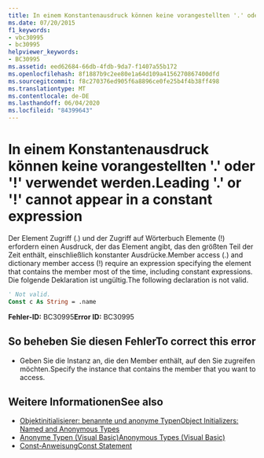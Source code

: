 ```yaml
---
title: In einem Konstantenausdruck können keine vorangestellten '.' oder '!' verwendet werden.
ms.date: 07/20/2015
f1_keywords:
- vbc30995
- bc30995
helpviewer_keywords:
- BC30995
ms.assetid: eed62684-66db-4fdb-9da7-f1407a55b172
ms.openlocfilehash: 8f1887b9c2ee80e1a64d109a4156270867400dfd
ms.sourcegitcommit: f8c270376ed905f6a8896ce0fe25b4f4b38ff498
ms.translationtype: MT
ms.contentlocale: de-DE
ms.lasthandoff: 06/04/2020
ms.locfileid: "84399643"
---
```

# <a name="leading--or--cannot-appear-in-a-constant-expression"></a><span data-ttu-id="952fa-102">In einem Konstantenausdruck können keine vorangestellten '.' oder '!' verwendet werden.</span><span class="sxs-lookup"><span data-stu-id="952fa-102">Leading '.' or '!' cannot appear in a constant expression</span></span>
<span data-ttu-id="952fa-103">Der Element Zugriff (.) und der Zugriff auf Wörterbuch Elemente (!) erfordern einen Ausdruck, der das Element angibt, das den größten Teil der Zeit enthält, einschließlich konstanter Ausdrücke.</span><span class="sxs-lookup"><span data-stu-id="952fa-103">Member access (.) and dictionary member access (!) require an expression specifying the element that contains the member most of the time, including constant expressions.</span></span> <span data-ttu-id="952fa-104">Die folgende Deklaration ist ungültig.</span><span class="sxs-lookup"><span data-stu-id="952fa-104">The following declaration is not valid.</span></span>  
  
```vb  
' Not valid.  
Const c As String = .name  
```  
  
 <span data-ttu-id="952fa-105">**Fehler-ID:** BC30995</span><span class="sxs-lookup"><span data-stu-id="952fa-105">**Error ID:** BC30995</span></span>  
  
## <a name="to-correct-this-error"></a><span data-ttu-id="952fa-106">So beheben Sie diesen Fehler</span><span class="sxs-lookup"><span data-stu-id="952fa-106">To correct this error</span></span>  
  
- <span data-ttu-id="952fa-107">Geben Sie die Instanz an, die den Member enthält, auf den Sie zugreifen möchten.</span><span class="sxs-lookup"><span data-stu-id="952fa-107">Specify the instance that contains the member that you want to access.</span></span>  
  
## <a name="see-also"></a><span data-ttu-id="952fa-108">Weitere Informationen</span><span class="sxs-lookup"><span data-stu-id="952fa-108">See also</span></span>

- [<span data-ttu-id="952fa-109">Objektinitialisierer: benannte und anonyme Typen</span><span class="sxs-lookup"><span data-stu-id="952fa-109">Object Initializers: Named and Anonymous Types</span></span>](../programming-guide/language-features/objects-and-classes/object-initializers-named-and-anonymous-types.md)
- [<span data-ttu-id="952fa-110">Anonyme Typen (Visual Basic)</span><span class="sxs-lookup"><span data-stu-id="952fa-110">Anonymous Types (Visual Basic)</span></span>](../programming-guide/language-features/objects-and-classes/anonymous-types.md)
- [<span data-ttu-id="952fa-111">Const-Anweisung</span><span class="sxs-lookup"><span data-stu-id="952fa-111">Const Statement</span></span>](../language-reference/statements/const-statement.md)
